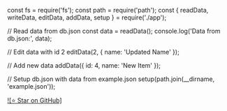 const fs = require('fs');
const path = require('path');
const { readData, writeData, editData, addData, setup } = require('./app');

// Read data from db.json
const data = readData();
console.log('Data from db.json:', data);

// Edit data with id 2
editData(2, { name: 'Updated Name' });

// Add new data
addData({ id: 4, name: 'New Item' });

// Setup db.json with data from example.json
setup(path.join(__dirname, 'example.json'));

[![⭐ Star on GitHub]](https://github.com/yourusername/yourrepo)
